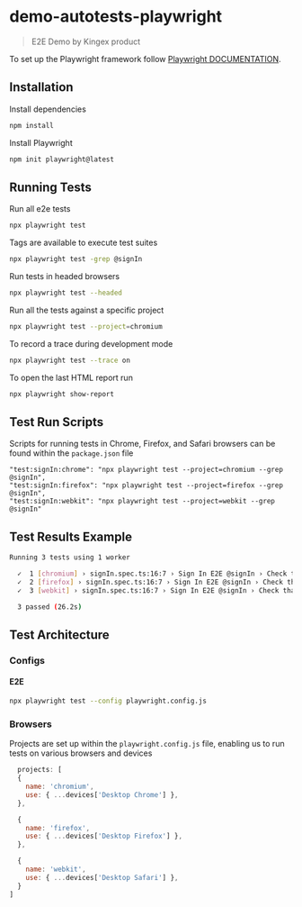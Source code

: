 # demo-autotests-playwright

> E2E Demo by Kingex product

To set up the Playwright framework follow [Playwright DOCUMENTATION](https://playwright.dev/).

## Installation

Install dependencies

```bash
npm install
```

Install Playwright

```bash
npm init playwright@latest
```

## Running Tests

Run all e2e tests

```bash
npx playwright test
```

Tags are available to execute test suites

```bash
npx playwright test -grep @signIn
```

Run tests in headed browsers

```bash
npx playwright test --headed
```

Run all the tests against a specific project

```bash
npx playwright test --project=chromium
```

To record a trace during development mode

```bash
npx playwright test --trace on
```

To open the last HTML report run

```bash
npx playwright show-report
```

## Test Run Scripts

Scripts for running tests in Chrome, Firefox, and Safari browsers can be found within the `package.json` file

```
"test:signIn:chrome": "npx playwright test --project=chromium --grep @signIn",
"test:signIn:firefox": "npx playwright test --project=firefox --grep @signIn",
"test:signIn:webkit": "npx playwright test --project=webkit --grep @signIn"
```

## Test Results Example

```bash
Running 3 tests using 1 worker

  ✓  1 [chromium] › signIn.spec.ts:16:7 › Sign In E2E @signIn › Check that an unregistered user is unable to Sign In @signInError (7.8s)
  ✓  2 [firefox] › signIn.spec.ts:16:7 › Sign In E2E @signIn › Check that an unregistered user is unable to Sign In @signInError (6.6s)
  ✓  3 [webkit] › signIn.spec.ts:16:7 › Sign In E2E @signIn › Check that an unregistered user is unable to Sign In @signInError (8.1s)

  3 passed (26.2s)
```

## Test Architecture

### Configs

#### E2E

```bash
npx playwright test --config playwright.config.js
```

### Browsers

Projects are set up within the `playwright.config.js` file, enabling us to run tests on various browsers and devices

```js
  projects: [
  {
    name: 'chromium',
    use: { ...devices['Desktop Chrome'] },
  },

  {
    name: 'firefox',
    use: { ...devices['Desktop Firefox'] },
  },

  {
    name: 'webkit',
    use: { ...devices['Desktop Safari'] },
  }
]
```
